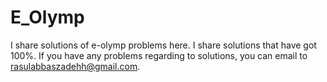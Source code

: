 # E_Olymp
I share solutions of e-olymp problems here. I share solutions that have got 100%. If you have any problems regarding to solutions,
you can email to rasulabbaszadehh@gmail.com.

